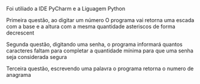 Foi utiliado  a IDE  PyCharm e  a Liguagem Python

Primeira questão, ao digitar um número
O programa vai retorna  uma escada  com
a base e a altura com a mesma quantidade  asteriscos
de forma decrescent

Segunda questão,  digitando uma senha, o programa informará quantos caracteres faltam para completar a quantidade mínima para que uma senha seja considerada segura

Terceira questão, escrevendo uma palavra o programa retorna o numero de anagrama
